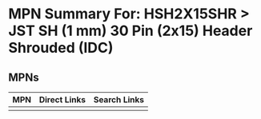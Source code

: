 



# MPN Summary For: HSH2X15SHR > JST SH (1 mm) 30 Pin (2x15) Header Shrouded (IDC)

## MPNs
  

|MPN|Direct Links|Search Links|
| :--- | :--- | :--- |
||||

